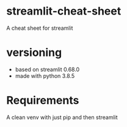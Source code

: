 # streamlit-cheat-sheet
A cheat sheet for streamlit

# versioning
* based on streamlit 0.68.0
* made with python 3.8.5

# Requirements
A clean venv with just pip and then streamlit
